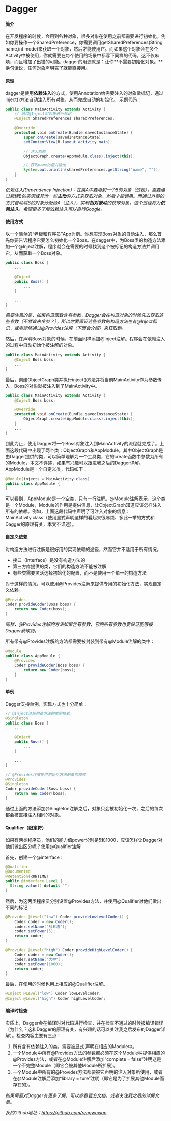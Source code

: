 # Dagger

#### 简介

在开发程序的时候，会用到各种对象，很多对象在使用之前都需要进行初始化。例如你要操作一个SharedPreference，你需要调用getSharedPreferences(String name,int mode)来获取一个对象，然后才能使用它。而如果这个对象会在多个Activity中被使用，你就需要在每个使用的场景中都写下同样的代码。这不仅麻烦，而且增加了出错的可能。dagger的用途就是：让你**不需要初始化对象。**换句话说，任何对象声明完了就能直接用。

#### 原理

dagger是使用**依赖注入**的方式，使用Annotation给需要注入的对象做标记，通过inject()方法自动注入所有对象，从而完成自动的初始化。
示例代码：

```java
public class MainActivity extends Activity {
    // 通过@Inject对对象进行标记
    @Inject SharedPreferences sharedPreferences;

    @Override
    protected void onCreate(Bundle savedInstanceState) {
        super.onCreate(savedInstanceState);
        setContentView(R.layout.activity_main);

        // 注入依赖
        ObjectGraph.create(AppModule.class).inject(this);

        // 获取name的值并输出
        System.out.println(sharedPreferences.getString("name", ""));
    }
}
```

_依赖注入(Dependency Injection)：在类A中要用到一个B的对象（依赖），需要通过新建B的实例或其他一些**主动**的方式来获取对象，然后才能调用。而通过外部的方式自动将B的对象分配给A（注入），实现**相对被动**的获取对象，这个过程称为**依赖注入**。希望更多了解依赖注入可以自行Google。_

#### 使用方式

以一个简单的“老板和程序员”App为例。你想实现Boss对象的自动注入，那么首先你要告诉程序它要怎么初始化一个Boss。在dagger中，为Boss类的构造方法添加一个@Inject注解，程序就会在需要的时候找到这个被标记的构造方法并调用它，从而获取一个Boss对象。

```java
public class Boss {
    ...

    @Inject
    public Boss() {
        ...
    }

    ...
}
```

_需要注意的是，如果构造函数含有参数，Dagger会在构造对象的时候先去获取这些参数（不然谁来传参？），所以你要保证这些参数的构造方法也有@Inject标记，或者能够通过@Provides注解（下面会介绍）来获取到。_

然后，在声明Boss对象的时候，在前面同样添加@Inject注解。程序会在依赖注入的过程中自动初始化被注解的对象。

```java
public class MainActivity extends Activity {
    @Inject Boss boss;
    ...
}
```

最后，创建ObjectGraph类并执行inject()方法并将当前MainActivity作为参数传入，Boss的对象就被注入到了MainActivity中。

```java
public class MainActivity extends Activity {
    @Inject Boss boss;

    @Override
    protected void onCreate(Bundle savedInstanceState) {
        ObjectGraph.create(AppModule.class).inject(this);
    }
    ...
}
```

到此为止，使用Dagger将一个Boss对象注入到MainActivity的流程就完成了。上面这段代码中出现了两个类：ObjectGraph和AppModule。其中ObjectGraph是由Dagger提供的类，可以简单理解为一个工具类，它的create函数中参数为所有的Module，本文不详述，如果有兴趣可以跟进我之后的Dagger详解。AppModule是一个自定义类，代码如下：

```java
@Module(injects = MainActivity.class)
public class AppModule {
}
```

可以看到，AppModule是一个空类，只有一行注解。@Module注解表示，这个类是一个Module，Module的作用是提供信息，让ObjectGraph知道应该怎样注入所有的依赖。例如，上面这段代码中声明了可注入对象的信息：MainActivity.class（使用显式声明这样的看起来很麻烦、多此一举的方式和Dagger的原理有关，本文不详述）。

#### 自定义依赖

对构造方法进行注解是很好用的实现依赖的途径，然而它并不适用于所有情况。

* 接口（Interface）是没有构造方法的
* 第三方库提供的类，它们的构造方法不能被注解
* 有些类需要灵活选择初始化的配置，而不是使用一个单一的构造方法

对于这样的情况，可以使用@Provides注解来提供专用的初始化方法，实现自定义依赖。

```java
@Provides
Coder provideCoder(Boss boss) {
    return new Coder(boss);
}
```

_同样，@Provides注解的方法如果含有参数，它的所有参数也要保证能够被Dagger获取到。_

所有带有@Provides注解的方法都需要被封装到带有@Module注解的类中：

```java
@Module
public class AppModule {
    @Provides
    Coder provideCoder(Boss boss) {
        return new Coder(boss);
    }
}
```

#### 单例
Dagger支持单例，实现方式也十分简单：

```java
// @Inject注解构造方法的单例模式
@Singleton
public class Boss {
    ...

    @Inject
    public Boss() {
        ...
    }

    ...
}
```

```java
// @Provides注解提供初始化方法的单例模式
@Provides
@Singleton
Coder provideCoder(Boss boss) {
    return new Coder(boss);
}
```

通过上面的方法添加@Singleton注解之后，对象只会被初始化一次，之后的每次都会被直接注入相同的对象。

#### Qualifier（限定符）

如果有两类程序员，他们的能力值power分别是5和1000，应该怎样让Dagger对他们做出区分呢？使用@Qualifier注解

首先，创建一个@interface：

```java
@Qualifier
@Documented
@Retention(RUNTIME)
public @interface Level {
  String value() default "";
}
```

然后，为这两类程序员分别设置@Provides方法，并使用@Qualifier对他们做出不同的标记：

```java
@Provides @Level("low") Coder provideLowLevelCoder() {
    Coder coder = new Coder();
    coder.setName("战五渣");
    coder.setPower(5);
    return coder;
}

@Provides @Level("high") Coder provideHighLevelCoder() {
    Coder coder = new Coder();
    coder.setName("大神");
    coder.setPower(1000);
    return coder;
}
```

最后，在使用的时候也用上相应的@Qualifier注解。

```java
@Inject @Level("low") Coder lowLevelCoder;
@Inject @Level("high") Coder highLevelCoder;
```

#### 编译时检查
实质上，Dagger会在编译时对代码进行检查，并在检查不通过的时候报编译错误（为什么？这和Dagger的原理有关，有兴趣的话可以关注我之后发布的Dagger详解）。检查内容主要有三点：

1. 所有含有依赖注入的类，需要被显式 声明在相应的Module中。
2. 一个Module中所有@Provides方法的参数都必须在这个Module种提供相应的@Provides方法，或者在@Module注解后添加“complete = false”注明这是一个不完整Module（即它会被其他Module所扩展）。
3. 一个Module中所有的@Provides方法都要被它声明的注入对象所使用，或者在@Module注解后添加“library = ture”注明（即它是为了扩展其他Module而存在的）。

_如果需要对Dagger有更多了解，可以参看[官方文档](http://square.github.io/dagger/)，或者关注我之后的详解文章。_

_我的Github地址：https://github.com/rengwuxian_
